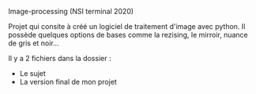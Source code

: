 Image-processing  (NSI terminal 2020)                            


Projet qui consite à créé un logiciel de traitement d'image avec python. Il possède quelques options de bases comme la rezising, le mirroir, nuance de gris et noir...

Il y a 2 fichiers dans la dossier : 
  - Le sujet
  - La version final de mon projet
  
  
  
  

